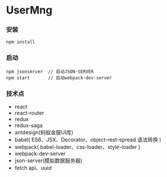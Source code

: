 UserMng
===

### 安装
    npm install

### 启动
    npm jsonserver  // 启动JSON-SERVER
    npm start       // 启动webpack-dev-server

### 技术点
*   react
*   react-router
*   redux
*   redux-saga
*   antdesign(蚂蚁金服UI库)
*   babel( ES6、JSX、Decorator、object-rest-spread 语法转换 )
*   webpack( babel-loader、css-loader、style-loader )
*   webpack-dev-server
*   json-server(模拟数据服务器)
*   fetch api、uuid